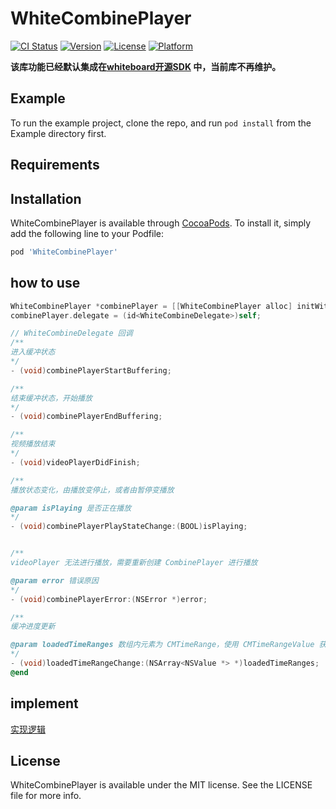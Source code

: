 # WhiteCombinePlayer

[![CI Status](https://img.shields.io/travis/leavesster/WhiteCombinePlayer.svg?style=flat)](https://travis-ci.org/leavesster/WhiteCombinePlayer)
[![Version](https://img.shields.io/cocoapods/v/WhiteCombinePlayer.svg?style=flat)](https://cocoapods.org/pods/WhiteCombinePlayer)
[![License](https://img.shields.io/cocoapods/l/WhiteCombinePlayer.svg?style=flat)](https://cocoapods.org/pods/WhiteCombinePlayer)
[![Platform](https://img.shields.io/cocoapods/p/WhiteCombinePlayer.svg?style=flat)](https://cocoapods.org/pods/WhiteCombinePlayer)

**该库功能已经默认集成在[whiteboard开源SDK](https://github.com/netless-io/Whiteboard-iOS) 中，当前库不再维护。**

## Example

To run the example project, clone the repo, and run `pod install` from the Example directory first.

## Requirements

## Installation

WhiteCombinePlayer is available through [CocoaPods](https://cocoapods.org). To install
it, simply add the following line to your Podfile:

```ruby
pod 'WhiteCombinePlayer'
```

## how to use

```Objective-C
WhiteCombinePlayer *combinePlayer = [[WhiteCombinePlayer alloc] initWithVideoUrl:[NSURL URLWithString:kM3u8] replayer:player];
combinePlayer.delegate = (id<WhiteCombineDelegate>)self;
```

```Objective-C
// WhiteCombineDelegate 回调
/**
进入缓冲状态
*/
- (void)combinePlayerStartBuffering;

/**
结束缓冲状态，开始播放
*/
- (void)combinePlayerEndBuffering;

/**
视频播放结束
*/
- (void)videoPlayerDidFinish;

/**
播放状态变化，由播放变停止，或者由暂停变播放

@param isPlaying 是否正在播放
*/
- (void)combinePlayerPlayStateChange:(BOOL)isPlaying;


/**
videoPlayer 无法进行播放，需要重新创建 CombinePlayer 进行播放

@param error 错误原因
*/
- (void)combinePlayerError:(NSError *)error;

/**
缓冲进度更新

@param loadedTimeRanges 数组内元素为 CMTimeRange，使用 CMTimeRangeValue 获取 CMTimeRange，是 video 已经加载了的缓存
*/
- (void)loadedTimeRangeChange:(NSArray<NSValue *> *)loadedTimeRanges;
@end
```

## implement

[实现逻辑](./implement.md)

## License

WhiteCombinePlayer is available under the MIT license. See the LICENSE file for more info.
